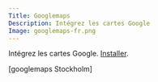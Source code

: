 ```yaml
---
Title: Googlemaps
Description: Intégrez les cartes Google
Image: googlemaps-fr.png
---
```

Intégrez les cartes Google.
[Installer](https://github.com/datenstrom/yellow-extensions/tree/master/features/googlemaps).

[googlemaps Stockholm]
